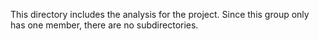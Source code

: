 This directory includes the analysis for the project. Since this group only has one member, there are no subdirectories.
